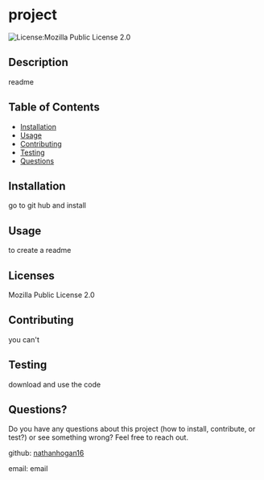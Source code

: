 
# project
![License:Mozilla Public License 2.0](https://img.shields.io/badge/License-MozillaPublicLicense2.0-blue)
## Description
readme

## Table of Contents
* [Installation](#Installation)
* [Usage](#Usage)
* [Contributing](#Contributing)
* [Testing](#Testing)
* [Questions](#Questions?)
## Installation
go to git hub and install
## Usage
to create a readme
## Licenses
Mozilla Public License 2.0
## Contributing
you can't
## Testing
download and use the code
## Questions?
Do you have any questions about this project (how to install, contribute, or test?) or see something wrong? 
Feel free to reach out.
 
github: [nathanhogan16](https://github.com/nathanhogan16) 

email: email
